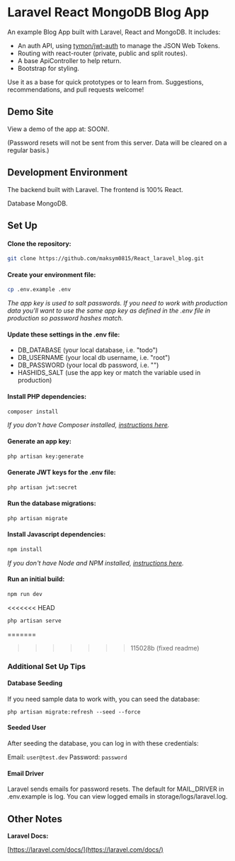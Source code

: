 # Laravel React MongoDB Blog App

An example Blog App built with Laravel, React and MongoDB. It includes:

-   An auth API, using [tymon/jwt-auth](https://github.com/tymondesigns/jwt-auth) to manage the JSON Web Tokens.
-   Routing with react-router (private, public and split routes).
-   A base ApiController to help return.
-   Bootstrap for styling.

Use it as a base for quick prototypes or to learn from. Suggestions, recommendations, and pull requests welcome!

## Demo Site

View a demo of the app at: SOON!.

(Password resets will not be sent from this server. Data will be cleared on a regular basis.)

## Development Environment

The backend built with Laravel. The frontend is 100% React.

Database MongoDB.

## Set Up

#### Clone the repository:

```bash
git clone https://github.com/maksym0815/React_laravel_blog.git
```

#### Create your environment file:

```bash
cp .env.example .env
```

_The app key is used to salt passwords. If you need to work with production data you'll want to use the same app key as defined in the .env file in production so password hashes match._

#### Update these settings in the .env file:

-   DB_DATABASE (your local database, i.e. "todo")
-   DB_USERNAME (your local db username, i.e. "root")
-   DB_PASSWORD (your local db password, i.e. "")
-   HASHIDS_SALT (use the app key or match the variable used in production)

#### Install PHP dependencies:

```bash
composer install
```

_If you don't have Composer installed, [instructions here](https://getcomposer.org/)._

#### Generate an app key:

```bash
php artisan key:generate
```

#### Generate JWT keys for the .env file:

```bash
php artisan jwt:secret
```

#### Run the database migrations:

```bash
php artisan migrate
```

#### Install Javascript dependencies:

```bash
npm install
```

_If you don't have Node and NPM installed, [instructions here](https://www.npmjs.com/get-npm)._

#### Run an initial build:

```bash
npm run dev
```

<<<<<<< HEAD

```bash
php artisan serve
```

=======

> > > > > > > 115028b (fixed readme)

### Additional Set Up Tips

#### Database Seeding

If you need sample data to work with, you can seed the database:

```
php artisan migrate:refresh --seed --force
```

#### Seeded User

After seeding the database, you can log in with these credentials:

Email: `user@test.dev`
Password: `password`

#### Email Driver

Laravel sends emails for password resets. The default for MAIL_DRIVER in .env.example is log. You can view logged emails in storage/logs/laravel.log.

## Other Notes

**Laravel Docs:**

[https://laravel.com/docs/](https://laravel.com/docs/)
